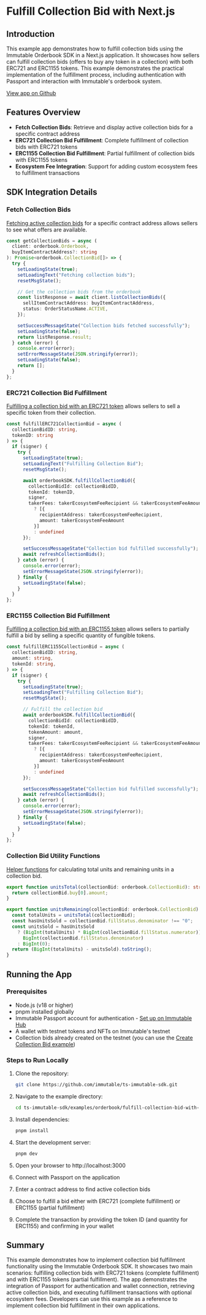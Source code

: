 # Fulfill Collection Bid with Next.js

## Introduction
This example app demonstrates how to fulfill collection bids using the Immutable Orderbook SDK in a Next.js application. It showcases how sellers can fulfill collection bids (offers to buy any token in a collection) with both ERC721 and ERC1155 tokens. This example demonstrates the practical implementation of the fulfillment process, including authentication with Passport and interaction with Immutable's orderbook system.

[View app on Github](https://github.com/immutable/ts-immutable-sdk/tree/main/examples/orderbook/fulfill-collection-bid-with-nextjs)

## Features Overview
- **Fetch Collection Bids**: Retrieve and display active collection bids for a specific contract address
- **ERC721 Collection Bid Fulfillment**: Complete fulfillment of collection bids with ERC721 tokens
- **ERC1155 Collection Bid Fulfillment**: Partial fulfillment of collection bids with ERC1155 tokens
- **Ecosystem Fee Integration**: Support for adding custom ecosystem fees to fulfillment transactions

## SDK Integration Details

### Fetch Collection Bids
[Fetching active collection bids](https://github.com/immutable/ts-immutable-sdk/blob/main/examples/orderbook/fulfill-collection-bid-with-nextjs/src/app/fulfill-collection-bid-with-erc721/page.tsx#L151-L180) for a specific contract address allows sellers to see what offers are available.

```typescript
const getCollectionBids = async (
  client: orderbook.Orderbook,
  buyItemContractAddress?: string
): Promise<orderbook.CollectionBid[]> => {
  try {
    setLoadingState(true);
    setLoadingText("Fetching collection bids");
    resetMsgState();

    // Get the collection bids from the orderbook
    const listResponse = await client.listCollectionBids({
      sellItemContractAddress: buyItemContractAddress,
      status: OrderStatusName.ACTIVE,
    });

    setSuccessMessageState("Collection bids fetched successfully");
    setLoadingState(false);
    return listResponse.result;
  } catch (error) {
    console.error(error);
    setErrorMessageState(JSON.stringify(error));
    setLoadingState(false);
    return [];
  }
};
```

### ERC721 Collection Bid Fulfillment
[Fulfilling a collection bid with an ERC721 token](https://github.com/immutable/ts-immutable-sdk/blob/main/examples/orderbook/fulfill-collection-bid-with-nextjs/src/app/fulfill-collection-bid-with-erc721/page.tsx#L212-L247) allows sellers to sell a specific token from their collection.

```typescript
const fulfillERC721CollectionBid = async (
  collectionBidID: string,
  tokenID: string
) => {
  if (signer) {
    try {
      setLoadingState(true);
      setLoadingText("Fulfilling Collection Bid");
      resetMsgState();

      await orderbookSDK.fulfillCollectionBid({
        collectionBidId: collectionBidID,
        tokenId: tokenID,
        signer,
        takerFees: takerEcosystemFeeRecipient && takerEcosystemFeeAmount
          ? [{
            recipientAddress: takerEcosystemFeeRecipient,
            amount: takerEcosystemFeeAmount
          }]
          : undefined
      });

      setSuccessMessageState("Collection bid fulfilled successfully");
      await refreshCollectionBids();
    } catch (error) {
      console.error(error);
      setErrorMessageState(JSON.stringify(error));
    } finally {
      setLoadingState(false);
    }
  }
};
```

### ERC1155 Collection Bid Fulfillment
[Fulfilling a collection bid with an ERC1155 token](https://github.com/immutable/ts-immutable-sdk/blob/main/examples/orderbook/fulfill-collection-bid-with-nextjs/src/app/fulfill-collection-bid-with-erc1155/page.tsx#L234-L276) allows sellers to partially fulfill a bid by selling a specific quantity of fungible tokens.

```typescript
const fulfillERC1155CollectionBid = async (
  collectionBidID: string,
  amount: string,
  tokenId: string,
) => {
  if (signer) {
    try {
      setLoadingState(true);
      setLoadingText("Fulfilling Collection Bid");
      resetMsgState();

      // Fulfill the collection bid
      await orderbookSDK.fulfillCollectionBid({
        collectionBidId: collectionBidID,
        tokenId: tokenId,
        tokenAmount: amount,
        signer,
        takerFees: takerEcosystemFeeRecipient && takerEcosystemFeeAmount
          ? [{
            recipientAddress: takerEcosystemFeeRecipient,
            amount: takerEcosystemFeeAmount
          }]
          : undefined
      });

      setSuccessMessageState("Collection bid fulfilled successfully");
      await refreshCollectionBids();
    } catch (error) {
      console.error(error);
      setErrorMessageState(JSON.stringify(error));
    } finally {
      setLoadingState(false);
    }
  }
};
```

### Collection Bid Utility Functions
[Helper functions](https://github.com/immutable/ts-immutable-sdk/blob/main/examples/orderbook/fulfill-collection-bid-with-nextjs/src/app/utils/collectionBid.ts) for calculating total units and remaining units in a collection bid.

```typescript
export function unitsTotal(collectionBid: orderbook.CollectionBid): string {
  return collectionBid.buy[0].amount;
}

export function unitsRemaining(collectionBid: orderbook.CollectionBid): string {
  const totalUnits = unitsTotal(collectionBid);
  const hasUnitsSold = collectionBid.fillStatus.denominator !== "0";
  const unitsSold = hasUnitsSold
    ? (BigInt(totalUnits) * BigInt(collectionBid.fillStatus.numerator)) /
      BigInt(collectionBid.fillStatus.denominator)
    : BigInt(0);
  return (BigInt(totalUnits) - unitsSold).toString();
}
```

## Running the App

### Prerequisites
- Node.js (v18 or higher)
- pnpm installed globally
- Immutable Passport account for authentication - [Set up on Immutable Hub](https://hub.immutable.com/)
- A wallet with testnet tokens and NFTs on Immutable's testnet
- Collection bids already created on the testnet (you can use the [Create Collection Bid example](https://github.com/immutable/ts-immutable-sdk/tree/main/examples/orderbook/create-collection-bid-with-nextjs))

### Steps to Run Locally
1. Clone the repository:
   ```bash
   git clone https://github.com/immutable/ts-immutable-sdk.git
   ```

2. Navigate to the example directory:
   ```bash
   cd ts-immutable-sdk/examples/orderbook/fulfill-collection-bid-with-nextjs
   ```

3. Install dependencies:
   ```bash
   pnpm install
   ```

4. Start the development server:
   ```bash
   pnpm dev
   ```

5. Open your browser to http://localhost:3000
   
6. Connect with Passport on the application
   
7. Enter a contract address to find active collection bids
   
8. Choose to fulfill a bid either with ERC721 (complete fulfillment) or ERC1155 (partial fulfillment)
   
9. Complete the transaction by providing the token ID (and quantity for ERC1155) and confirming in your wallet

## Summary
This example demonstrates how to implement collection bid fulfillment functionality using the Immutable Orderbook SDK. It showcases two main scenarios: fulfilling collection bids with ERC721 tokens (complete fulfillment) and with ERC1155 tokens (partial fulfillment). The app demonstrates the integration of Passport for authentication and wallet connection, retrieving active collection bids, and executing fulfillment transactions with optional ecosystem fees. Developers can use this example as a reference to implement collection bid fulfillment in their own applications. 